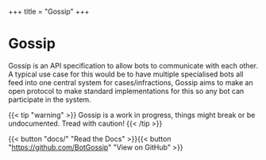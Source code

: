 +++
title = "Gossip"
+++

# Gossip

Gossip is an API specification to allow bots to communicate with each other. A typical use case for this would be to have multiple specialised bots all feed into one central system for cases/infractions, Gossip aims to make an open protocol to make standard implementations for this so any bot can participate in the system.

{{< tip "warning" >}}
Gossip is a work in progress, things might break or be undocumented. Tread with caution!
{{< /tip >}}


{{< button "docs/" "Read the Docs" >}}{{< button "https://github.com/BotGossip" "View on GitHub" >}}
